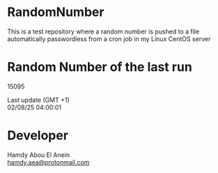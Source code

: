 # RandomNumber    
This is a test repository where a random number is pushed to a file automatically passwordless from a cron job in my Linux CentOS server    
# Random Number of the last run   
15095
      
Last update (GMT +1)    
02/08/25 04:00:01
# Developer    
Hamdy Abou El Anein   
hamdy.aea@protonmail.com
